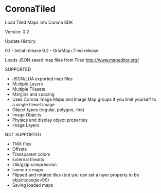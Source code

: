 CoronaTiled
===========

Load Tiled Maps into Corona SDK

Version: 0.2

Update History:

0.1 - Initial release
0.2 - GridMap+Tiled release

Loads JSON saved map files from Tiled http://www.mapeditor.org/

SUPPORTED
* JSON/LUA exported map files
* Multiple Layers
* Multiple Tilesets
* Margins and spacing
* Uses Corona Image Maps and Image Map groups if you limit yourself to a single tileset image
* Object types (regular, polygon, line)
* Image Objects
* Physics and display object properties
* Image Layers
 
NOT SUPPORTED
* TMX files
* Offsets
* Transparent colors
* External tilesets
* zlib/gzip compression
* Isometric maps
* Flipped and rotated tiles (but you can set a layer property to be objects:angle=90)
* Saving loaded maps
